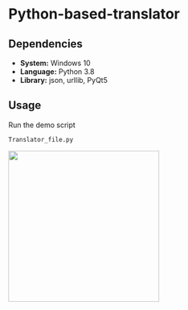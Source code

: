 # Python-based-translator

## Dependencies
- **System:** Windows 10</br>
- **Language:** Python 3.8</br>
- **Library:** json, urllib, PyQt5

## Usage
Run the demo script
```sh
Translator_file.py
```
<img src="https://github.com/Ericdiii/Python-based-translator/blob/main/Translator_GUI.png?raw=true" height="300"/> 
